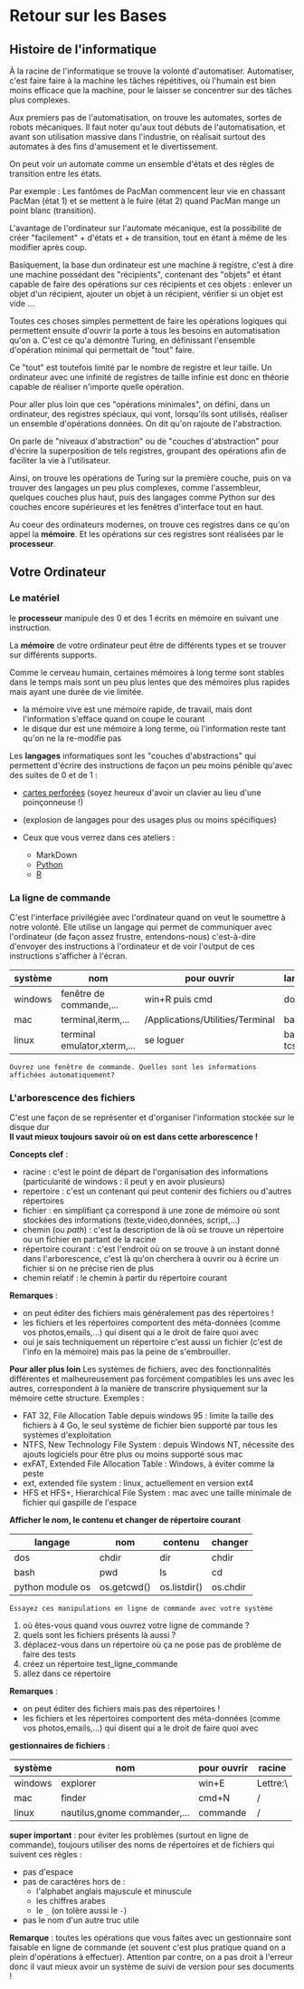 # Retour sur les Bases

## Histoire de l'informatique
À la racine de l'informatique se trouve la volonté d'automatiser.
Automatiser, c'est faire faire à la machine les tâches répétitives, où l'humain est bien moins efficace que la machine, pour le laisser se concentrer sur des tâches plus complexes.

Aux premiers pas de l'automatisation, on trouve les automates, sortes de robots mécaniques.
Il faut noter qu'aux tout débuts de l'automatisation, et avant son utilisation massive dans l'industrie, on réalisait surtout des automates à des fins d'amusement et le divertissement.

On peut voir un automate comme un ensemble d'états et des règles de transition entre les états.

Par exemple : Les fantômes de PacMan commencent leur vie en chassant PacMan (état 1) et se mettent à le fuire (état 2) quand PacMan mange un point blanc (transition).

L'avantage de l'ordinateur sur l'automate mécanique, est la possibilité de créer "facilement" + d'états et + de transition, tout en étant à même de les modifier après coup.

Basiquement, la base dun ordinateur est une machine à registre, c'est à dire une machine possédant des "récipients", contenant des "objets" et étant capable de faire des opérations sur ces récipients et ces objets : enlever un objet d'un récipient, ajouter un objet à un récipient, vérifier si un objet est vide ...

Toutes ces choses simples permettent de faire les opérations logiques qui permettent ensuite d'ouvrir la porte à tous les besoins en automatisation qu'on a.
C'est ce qu'a démontré Turing, en définissant l'ensemble d'opération minimal qui permettait de "tout" faire.

Ce "tout" est toutefois limité par le nombre de registre et leur taille. Un ordinateur avec une infinité de registres de taille infinie est donc en théorie capable de réaliser n'importe quelle opération.

Pour aller plus loin que ces "opérations minimales", on défini, dans un ordinateur, des registres spéciaux, qui vont, lorsqu'ils sont utilisés, réaliser un ensemble d'opérations données. On dit qu'on rajoute de l'abstraction.

On parle de "niveaux d'abstraction" ou de "couches d'abstraction" pour d'écrire la superposition de tels registres, groupant des opérations afin de faciliter la vie à l'utilisateur.

Ainsi, on trouve les opérations de Turing sur la première couche, puis on va trouver des langages un peu plus complexes, comme l'assembleur, quelques couches plus haut, puis des langages comme Python sur des couches encore supérieures et les fenêtres d'interface tout en haut.

Au coeur des ordinateurs modernes, on trouve ces registres dans ce qu'on appel la **mémoire**. Et les opérations sur ces registres sont réalisées par le **processeur**.

## Votre Ordinateur

### Le matériel
le **processeur** manipule des 0 et des 1 écrits en mémoire en suivant une instruction.

La **mémoire** de votre ordinateur peut être de différents types et se trouver sur différents supports.

Comme le cerveau humain, certaines mémoires à long terme sont stables dans le temps mais sont un peu plus lentes que des mémoires plus rapides mais ayant une durée de vie limitée.

 - la mémoire vive est une mémoire rapide, de travail, mais  dont l'information s'efface quand on coupe le courant
 - le disque dur est une mémoire à long terme, où l'information reste tant qu'on ne la re-modifie pas

Les **langages** informatiques sont les "couches d'abstractions" qui permettent d'écrire des instructions de façon un peu moins pénible qu'avec des suites de 0 et de 1 :

 - [cartes perforées](http://fr.wikipedia.org/wiki/Carte_perfor%C3%A9e) (soyez heureux d'avoir un clavier au lieu d'une poinçonneuse !)
 - (explosion de langages pour des usages plus ou moins spécifiques)
 - Ceux que vous verrez dans ces ateliers :
 
   -  MarkDown
   -  [Python](https://www.python.org/)
   -  [R](http://cran.r-project.org/)

### La ligne de commande
C'est l'interface privilégiée avec l'ordinateur quand on veut le soumettre à notre volonté.
Elle utilise un langage qui permet de communiquer avec l'ordinateur (de façon assez frustre, entendons-nous) c'est-à-dire d'envoyer des instructions à l'ordinateur et de voir l'output de ces instructions s'afficher à l'écran.


système|nom|pour ouvrir|langage
-------|--------|--------|------
windows|fenêtre de commande,... |win+R puis cmd| dos
mac|terminal,iterm,...|/Applications/Utilities/Terminal| bash
linux|terminal emulator,xterm,...|se loguer|bash, tcsh,...

`Ouvrez une fenêtre de commande. Quelles sont les informations affichées automatiquement?`

### L'arborescence des fichiers
C'est une façon de se représenter et d'organiser l'information stockée sur le disque dur  
**Il vaut mieux toujours savoir où on est dans cette arborescence !**
  
**Concepts clef** :

- racine : c'est le point de départ de l'organisation des informations (particularité de windows : il peut y en avoir plusieurs)
- repertoire : c'est un contenant qui peut contenir des fichiers ou d'autres répertoires
- fichier : en simplifiant ça correspond à une zone de mémoire où sont stockées des informations (texte,video,données, script,...)
- chemin (ou _path_) : c'est la description de là où se trouve un répertoire ou un fichier en partant de la racine
- répertoire courant : c'est l'endroit où on se trouve à un instant donné dans l'arborescence, c'est là qu'on cherchera à ouvrir ou à écrire un fichier si on ne précise rien de plus
- chemin relatif : le chemin à partir du répertoire courant

**Remarques** :

- on peut éditer des fichiers mais généralement pas des répertoires !
- les fichiers et les répertoires comportent des méta-données (comme vos photos,emails,...) qui disent qui a le droit de faire quoi avec
- oui je sais techniquement un répertoire c'est aussi un fichier (c'est de l'info en la mémoire) mais pas la peine de s'embrouiller.

**Pour aller plus loin**
Les systèmes de fichiers, avec des fonctionnalités différentes et malheureusement pas forcément compatibles les uns avec les autres, correspondent à la manière de transcrire physiquement sur la mémoire cette structure.
Exemples :

- FAT 32, File Allocation Table depuis windows 95 : limite la taille des fichiers à 4 Go, le seul système de fichier bien supporté par tous les systèmes d'exploitation
- NTFS, New Technology File System : depuis Windows NT, nécessite des ajouts logiciels pour être plus ou moins supporté sous mac
- exFAT, Extended File Allocation Table : Windows, à éviter comme la peste
- ext, extended file system : linux, actuellement en version ext4
- HFS et HFS+, Hierarchical File System : mac avec une taille minimale de fichier qui gaspille de l'espace


**Afficher le nom, le contenu et changer de répertoire courant**

langage|nom|contenu|changer
-------|---|-------|-------
dos|chdir|dir|chdir
bash|pwd|ls|cd
python module os|os.getcwd()|os.listdir()|os.chdir

`Essayez ces manipulations en ligne de commande avec votre système`  

1. où êtes-vous quand vous ouvrez votre ligne de commande ?
2. quels sont les fichiers présents là aussi ?
1. déplacez-vous dans un répertoire où ça ne pose pas de problème de faire des tests
1. créez un répertoire test_ligne_commande
1.  allez dans ce répertoire


**Remarques** :

- on peut éditer des fichiers mais pas des répertoires !
- les fichiers et les répertoires comportent des méta-données (comme vos photos,emails,...) qui disent qui a le droit de faire quoi avec

**gestionnaires de fichiers** :

système|nom|pour ouvrir|racine
-------|--------|--------|------
windows|explorer|win+E| Lettre:\
mac|finder|cmd+N| /
linux|nautilus,gnome commander,...|commande|/

**super important** : pour éviter les problèmes (surtout en ligne de commande), toujours utiliser des noms de répertoires et de fichiers qui suivent ces règles :
- pas d'espace
- pas de caractères hors de :
  - l'alphabet anglais majuscule et minuscule
  - les chiffres arabes
  - le `_` (on tolère aussi le `-`)
- pas le nom d'un autre truc utile

**Remarque** : toutes les opérations que vous faites avec un gestionnaire sont faisable en ligne de commande (et souvent c'est plus pratique quand on a plein d'opérations à effectuer). Attention par contre, on a pas droit à l'erreur donc il vaut mieux avoir un système de suivi de version pour ses documents !



